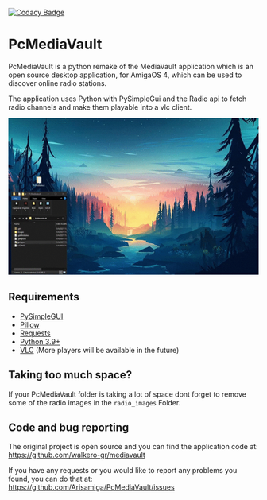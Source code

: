 [![Codacy Badge](https://app.codacy.com/project/badge/Grade/3d19f426213c4a17b4ee12c8f42d11e0)](https://www.codacy.com?utm_source=github.com&amp;utm_medium=referral&amp;utm_content=Arisamiga/PcMediaVault&amp;utm_campaign=Badge_Grade)
# PcMediaVault

PcMediaVault is a python remake of the MediaVault application which is an open source desktop application, for AmigaOS 4, which can be
used to discover online radio stations.

The application uses Python with PySimpleGui and the Radio api to fetch radio channels and make them playable into a vlc client.

![preview](img/Preview.gif)

## Requirements
 * [PySimpleGUI](https://pypi.org/project/PySimpleGUI/)
 * [Pillow](https://pypi.org/project/Pillow/)
 * [Requests](https://pypi.org/project/requests/)
 * [Python 3.9+](https://www.python.org/)
 * [VLC](https://www.videolan.org/vlc/) (More players will be available in the future)

## Taking too much space?
If your PcMediaVault folder is taking a lot of space dont forget to remove some of the radio images in the `radio_images` Folder.

## Code and bug reporting
The original project is open source and you can find the application code at: <br>
https://github.com/walkero-gr/mediavault

If you have any requests or you would like to report any problems you found,
you can do that at:
https://github.com/Arisamiga/PcMediaVault/issues
